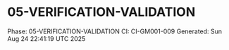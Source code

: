 # 05-VERIFICATION-VALIDATION
Phase: 05-VERIFICATION-VALIDATION
CI: CI-GM001-009
Generated: Sun Aug 24 22:41:19 UTC 2025

